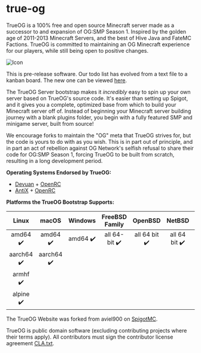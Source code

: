 # true-og

TrueOG is a 100% free and open source Minecraft server made as a successor to and expansion of OG:SMP Season 1. Inspired by the golden age of 2011-2013 Minecraft Servers, and the best of Hive Java and FateMC Factions. TrueOG is committed to maintaining an OG Minecraft experience for our players, while still being open to positive changes.

![Icon](https://github.com/NotAlexNoyle/true-og/blob/main/logos/Logo-Alternate.png)

This is pre-release software. Our todo list has evolved from a text file to a kanban board. The new one can be viewed [here](https://tree.taiga.io/project/notalexnoyle-true-og/).

The TrueOG Server bootstrap makes it *incredibly* easy to spin up your own server based on TrueOG's source code. It's easier than setting up Spigot, and it gives you a complete, optimized base from which to build your Minecraft server off of. Instead of beginning your Minecraft server building journey with a blank plugins folder, you begin with a fully featured SMP and minigame server, built from source!

We encourage forks to maintain the "OG" meta that TrueOG strives for, but the code is yours to do with as you wish. This is in part out of principle, and in part an act of rebellion against OG Network's selfish refusal to share their code for OG:SMP Season 1, forcing TrueOG to be built from scratch, resulting in a long development period.

**Operating Systems Endorsed by TrueOG:**

- [Devuan](https://devuan.org/) + [OpenRC](https://wiki.gentoo.org/wiki/OpenRC/Users)
- [AntiX](https://antixlinux.com/) + [OpenRC](https://wiki.gentoo.org/wiki/OpenRC/Users)

**Platforms the TrueOG Bootstrap Supports:**

|Linux|macOS|Windows|FreeBSD Family|OpenBSD|NetBSD|SerenityOS|iOS (Jailbroken)|Android|
|:---:|:---:|:---:|:---:|:---:|:---:|:---:|:---:|:---:|
|amd64 :heavy_check_mark:|amd64 :heavy_check_mark:|amd64 :heavy_check_mark:|all 64-bit :heavy_check_mark:|all 64 bit :heavy_check_mark:|all 64 bit :heavy_check_mark:|all 64 bit :heavy_check_mark:|armv7 :heavy_check_mark:|aarch64 :heavy_check_mark:|
|aarch64 :heavy_check_mark:|aarch64 :heavy_check_mark:|
|armhf :heavy_check_mark:|
|alpine :heavy_check_mark:|

The TrueOG Website was forked from aviel900 on [SpigotMC](https://www.spigotmc.org/resources/minecraft-one-page-template.59734/).

TrueOG is public domain software (excluding contributing projects where their terms apply). All contributors must sign the contributor license agreement [CLA.txt](https://github.com/NotAlexNoyle/true-og/blob/main/CLA.txt).
